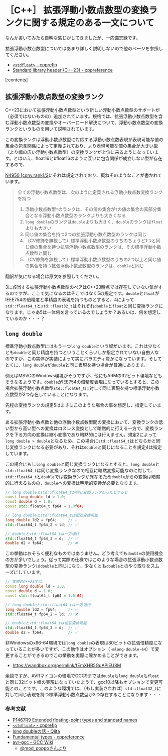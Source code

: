 # ［C++］ 拡張浮動小数点数型の変換ランクに関する規定のある一文について

なんか書いてみたら自明な感じがしてきましたが、一応備忘録です。

拡張浮動小数点数型についてはあまり詳しく説明しないので他のページを参照してください。

- [`<stdfloat>` - cpprefjp](https://cpprefjp.github.io/reference/stdfloat.html)
- [Standard library header <stdfloat> (C++23) - cppreference](https://en.cppreference.com/w/cpp/header/stdfloat)

[:contents]

## 拡張浮動小数点数型の変換ランク

C++23において拡張浮動小数点数型という新しい浮動小数点数型のサポートが（必須ではないものの）追加されています。規格では、拡張浮動小数点数型を含む浮動小数点数型の変換やオーバーロード解決について、浮動小数点数型の変換ランクというものを用いて説明されています。

この変換ランクは浮動小数点数型に対応する浮動小数点数表現が表現可能な値の集合の包含関係によって定義されており、より表現可能な値の集合が大きい型（より幅の広い浮動小数点数型）の変換ランクが上位に来るようになっています。とはいえ、float16とbfloat16のように互いに包含関係が成立しない型が存在するので、

[N4950 [conv.rank]/2](https://timsong-cpp.github.io/cppwp/n4950/conv.rank#2)にそれは規定されており、概ねそのようなことが書かれています。

> 全ての浮動小数点数型は、次のように定義される浮動小数点数変換ランクを持つ
> 1. 浮動小数点数型`T`のランクは、その値の集合が`T`の値の集合の真部分集合となる浮動小数点数型のランクよりも大きくなる
> 2. `long double`のランクは`double`よりも大きく、`double`のランクは`float`よりも大きい
> 3. 同じ値の集合を持つ2つの拡張浮動小数点数型のランクは同じ
> 4. （CV修飾を無視して）標準浮動小数点数型のうちのちょうど1つと同じ値の集合を持つ拡張浮動小数点数型のランクは、その標準浮動小数点数型と同じ
> 5. （CV修飾を無視して）標準浮動小数点数型のうちの2つ以上と同じ値の集合を持つ拡張浮動小数点数型のランクは、`double`と同じ

翻訳が気になる場合は原文を参照してください。

3に該当する拡張浮動小数点数型のペアはC++23時点では存在していない気がするのですが、ここで気になるのはそこではなく5の規定です。`double`と`float`がIEEE754の倍精度と単精度の表現を持つものとすると、4によって`std::float64_t`と`std::float32_t`はそれぞれ`double`と`float`と同じ変換ランクになります。じゃあ5は一体何を言っているのでしょうか？あるいは、何を想定しているのか・・・？

## `long double`

標準浮動小数点数型にはもう一つ`long double`という奴がいます。これは少なくとも`double`と同じ精度を持つということくらいしか指定されていない自由人なのですが、この実体が実装によって実にバラエティ豊かになっています。そしてとくに、`long double`が`double`と同じ表現を持つ場合が普通にあります。

例えばMSVCのWindows環境がそうですが、他にもARMの32ビット環境などもそうなるようです。`double`がIEE754の倍精度表現になっているとすると、この場合拡張浮動小数点数型`std::float64_t`に対して同じ表現を持つ標準浮動小数点数型が2つ存在していることになります。

先程の変換ランクの規定5はまさにこのような場合の事を想定し、指定しています。

ある拡張浮動小数点数と他の浮動小数点数型間の変換において、変換ランクの低い型から高い型への変換はロスレス変換として暗黙的に行える一方で、変換ランクを下る方向の変換は縮小変換であり暗黙的には行えません。規定2によって`long double > double`となるため、この場合に`std::float64_t`はどちらかと同じ変換ランクになる必要があり、それは`double`と同じになることを規定4は指定しています。

この場合にもし`long double`と同じ変換ランクになるとすると、`long double`と`std::float64_t`は同じ変換ランクなので相互に暗黙変換可能なのに対して、`std::float64_t`と`double`では変換ランクが異なるため`double`からの変換は暗黙的に行えるものの、`double`への変換は明示的変換が必要となります。

```cpp
// long doubleとstd::float64_tが同じ変換ランクだったとすると
const long double ld = 1.0;
const double d = 1.0;
const std::float64_t fp64 = 1.0f64;

// long doubleとstd::float64_tは相互変換可能
long double ld2 = fp64;     // ✅
std::float64_t fp64_2 = ld; // ✅

// doubleとstd::float64_tは一方通行
std::float64_t fp64_3 = d;  // ✅
double d2 = fp64;           // ❌
```

この挙動はおそらく便利なものではありません。どう考えても`double`の使用機会の方が多いでしょう。従って実際の仕様ではこのような場合の拡張浮動小数点数型の変換ランクは`double`と同じになり、少なくとも`double`とのやり取りをスムーズにしています。

```cpp
// 実際のC++23では
const long double ld = 1.0;
const double d = 1.0;
const std::float64_t fp64 = 1.0f64;

// long doubleとstd::float64_tは一方通行
long double ld2 = fp64;     // ✅
std::float64_t fp64_2 = ld; // ❌

// doubleとstd::float64_tは相互変換可能
std::float64_t fp64_3 = d;  // ✅
double d2 = fp64;           // ✅
```

非Windowsのx86-64環境では`long double`の表現は80ビットの拡張倍精度になっていることが多いですが、この動作はオプション（`-mlong-double-64`）で変更することができるのでこの挙動を実際に確かめることができます。

- https://wandbox.org/permlink/fEmXHB5GuAPlEU8M

余談ですが、AVRマイコンの環境でGCC9までは`double`も`long double`も`float`と同じ32ビット幅の表現になっていたようで、gcc10以降もオプションで変更可能とのことです。このような環境では、（もし実装されれば）`std::float32_t`に対して同じ表現を持つ標準浮動小数点数型が3つ存在することになります・・・

### 参考文献

- [P1467R9 Extended floating-point types and standard names](https://www.open-std.org/jtc1/sc22/wg21/docs/papers/2022/p1467r9.html)
- [`<stdfloat>` - cpprefjp](https://cpprefjp.github.io/reference/stdfloat.html)
- [long doubleの話 - Qiita](https://qiita.com/mod_poppo/items/8860505f38e2997cd021)
- [Fundamental types - cppreference](https://en.cppreference.com/w/cpp/language/types)
- [avr-gcc - GCC Wiki](https://gcc.gnu.org/wiki/avr-gcc)
    - [@mod_poppoさんより](https://x.com/mod_poppo/status/1862488254035239400)
